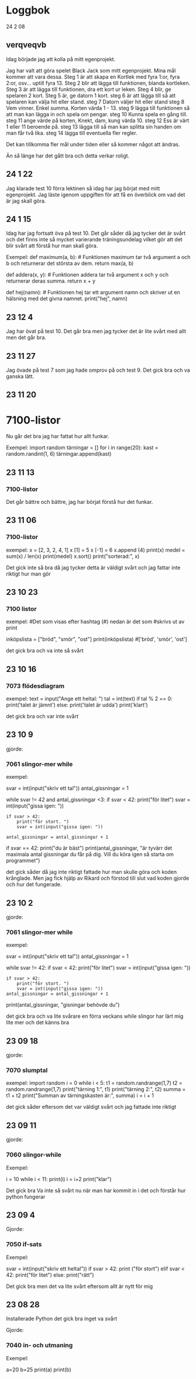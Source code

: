Loggbok 
=========================
   
24 2 08

verqveqvb
---

Idag började jag att kolla på mitt egenprojekt.

Jag har valt att göra spelet Black Jack som mitt egenprojekt. Mina mål kommer att vara dessa.
Steg 1 är att skapa en Kortlek med fyra 1:or, fyra 2:or, osv... uptill fyra 13. 
Steg 2 blir att lägga till funktionen, blanda kortleken.
Steg 3 är att lägga till funktionen, dra ett kort ur leken.
Steg 4 blir, ge spelaren 2 kort.
Steg 5 är, ge datorn 1 kort.
steg 6 är att lägga till så att spelaren kan välja hit eller stand.
steg 7 Datorn väljer hit eller stand
steg 8 Vem vinner. Enkel summa. Korten värda 1 - 13.
steg 9 lägga till funktionen så att man kan lägga in och spela om pengar.
steg 10 Kunna spela en gång till.
steg 11 ange värde på korten, Knekt, dam, kung värda 10.
steg 12 Ess är värt 1 eller 11 beroende på.
steg 13 lägga till så man kan splitta sin handen om man får två lika. 
steg 14 lägga till eventuella fler regler.

Det kan tillkomma fler mål under tiden eller så kommer något att ändras. 

Än så länge har det gått bra och detta verkar roligt. 


24 1 22
---

Jag klarade test 10 förra lektinen så idag har jag börjat med mitt egenprojekt. Jag läste igenom uppgiften för att få en överblick om vad det är jag skall göra. 



24 1 15
---

Idag har jag fortsatt öva på test 10. Det går såder då jag tycker det är svårt och det finns inte så mycket varierande träningsundelag vilket gör att det blir svårt att förstå hur man skall göra. 

Exempel:
def maximum(a, b):
    # Funktionen maximum tar två argument a och b och returnerar det största av dem.
    return max(a, b)

def addera(x, y):
    # Funktionen addera tar två argument x och y och returnerar deras summa.
    return x + y

def hej(namn):
    # Funktionen hej tar ett argument namn och skriver ut en hälsning med det givna namnet.
    print("hej", namn)

23 12 4
---

Jag har övat på test 10. Det går bra men jag tycker det är lite svårt med allt men det går bra.


23 11 27
---
Jag övade på test 7 som jag hade omprov på och test 9.
Det gick bra och va ganska lätt.



23 11 20
---

# 7100-listor

Nu går det bra jag har fattat hur allt funkar.

 Exempel:
 import random 
tärningar = []
for i in range(20):
    kast = random.randint(1, 6)
    tärningar.append(kast)


23 11 13
---

### 7100-listor

Det går bättre och bättre, jag har börjat förstå hur det funkar.


23 11 06
---

### 7100-listor

exempel:
x = [2, 3, 2, 4, 1]
x [1] = 5
x [-1] = 6
x.append (4)
print(x)
medel = sum(x) / len(x)
print(medel)
x.sort()
print("sorterad:", x)

Det gick inte så bra då jag tycker detta är väldigt svårt och jag fattar inte riktigt hur man gör

23 10 23
---

### 7100 listor

exempel:
#Det som visas efter hashtag (#) nedan är det som
#skrivs ut av print

inköpslista = ["bröd", "smör", "ost"]
print(inköpslista)
#['bröd', 'smör', 'ost']

det gick bra och va inte så svårt



23 10 16
---

### 7073 flödesdiagram

exempel:
text = input("Ange ett heltal: ")
tal = int(text)
if tal % 2 == 0:
    print('talet är jämnt')
else:
    print('talet är udda')
print('klart')

det gick bra och var inte svårt




23 10 9
---

gjorde:
### 7061 slingor-mer while

exempel:

svar = int(input("skriv ett tal"))
antal_gissningar = 1


while svar != 42 and antal_gissningar <3:
    if svar < 42:
        print("för litet")
        svar = int(input("gissa igen:  "))

    if svar > 42:
        print("för stort. ")
        svar = int(input("gissa igen: "))

    antal_gissningar = antal_gissningar + 1
if svar == 42:
    print("du är bäst")
print(antal_gissningar, "är tyvärr det maximala antal gissningar du får på dig. Vill du köra igen så starta om programmet")


det gick såder då jag inte riktigt fattade hur man skulle göra och koden krånglade.
Men jag fick hjälp av Rikard och förstod till slut vad koden gjorde och hur det fungerade.






23 10 2
---

gjorde:

### 7061 slingor-mer while

exempel:

svar = int(input("skriv ett tal"))
antal_gissningar = 1

while svar != 42:
    if svar < 42:
        print("för litet")
        svar = int(input("gissa igen:  "))

    if svar > 42:
        print("för stort. ")
        svar = int(input("gissa igen: "))
    antal_gissningar = antal_gissningar + 1
print(antal_gissningar, "gisningar behövde du")

det gick bra och va lite svårare en förra veckans while slingor
har lärt mig lite mer och det känns bra





23 09 18
---

gjorde:

### 7070 slumptal

exempel:
import random
i = 0
while i < 5:
    t1 = random.randrange(1,7)
    t2 = random.randrange(1,7) 
    print("tärning 1:", t1)
    print("tärning 2:", t2)
    summa = t1 + t2
    print("Summan av tärningskasten är:", summa)
    i = i + 1


det gick såder eftersom det var väldigt svårt och jag fattade inte riktigt 







23 09 11
---

gjorde:

### 7060 slingor-while

Exempel:

i = 10
while i < 11:
    print(i)
    i = i+2
print("klar")

Det gick bra
Va inte så svårt nu när man har kommit in i det och förstår hur python fungerar


23 09 4
----------------

Gjorde:
### 7050 if-sats

Exempel:

svar = int(input("skriv ett heltal"))
if svar > 42:
    print ("för stort")
elif svar < 42:
    print("för litet")
else:
    print("rätt")


Det gick bra men det va lite svårt eftersom allt är nytt för mig




23 08 28 
-------

Installerade Python 
det gick bra
inget va svårt

Gjorde: 

### 7040 in- och utmaning

Exempel:

a=20
b=25
print(a)
print(b)


